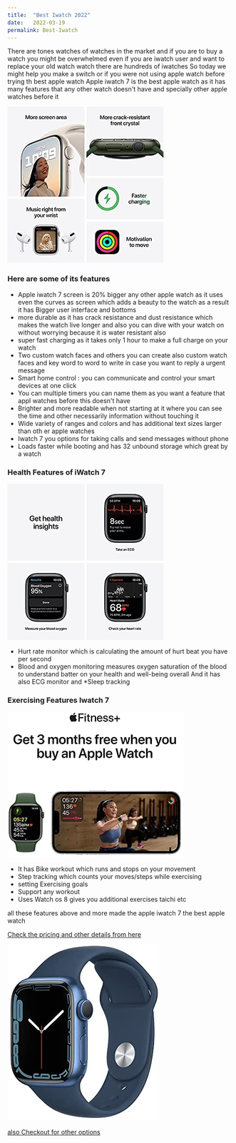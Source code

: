 ```yaml
---
title:  "Best Iwatch 2022"
date:   2022-03-19
permalink: Best-Iwatch
---
```




There are tones watches of watches in the market and if you are to buy a watch you might be overwhelmed even if you are iwatch user and want to replace your old watch watch there are hundreds of iwatches 
So today we might help you make a switch or if you were not using apple watch before trying th best apple watch
Apple iwatch 7 is the best apple watch as it has many features that any other watch doesn't have  and specially other apple watches before it

![Iwach7](public/Iwatch71.jpg)

### Here are some of its features 

* Apple iwatch 7 screen is  20% bigger any other apple watch as it uses even the curves as screen which adds a beauty to the watch as a result it has Bigger user interface and bottoms
* more durable as it has crack resistance and dust resistance which makes the watch live longer and also you can dive with your watch on without worrying because it is water resistant also
* super fast charging as it takes only 1 hour to make a full charge on your watch
* Two custom watch faces and others you can create also custom watch faces and key word to word to write  in case you want to reply a urgent message
* Smart home control : you can communicate and control your smart devices at one click
* You can multiple timers you can name them as you want a feature that appl watches before this doesn't have
* Brighter and more readable  when not starting  at it where you can see the time and other necessarily information without touching it
* Wide variety of ranges and colors and has additional text sizes larger than oth er apple watches 
* Iwatch 7 you options for taking calls and send messages without phone
* Loads faster while booting and has 32 unbound storage which great by a watch

### Health Features of iWatch 7

![Iwach7](public/Iwatch7Health.jpg)

* Hurt rate monitor which is calculating the amount of hurt beat you have per second 
* Blood and oxygen monitoring measures oxygen saturation of the blood to understand batter on your health and well-being overall And it has also ECG monitor and 
*Sleep tracking

### Exercising Features Iwatch 7

![Iwach7](public/Iwatch7ex.jpg)

* It has Bike workout which runs and stops on your movement 
* Step tracking which counts your moves/steps while exercising
* setting Exercising goals 
* Support any workout 
* Uses Watch os 8 gives you additional exercises  taichi etc

all these features above and more made the apple iwatch 7 the best apple watch 

<a target="_blank" href="https://www.amazon.com/gp/search?ie=UTF8&tag=18640a-20&linkCode=ur2&linkId=d9b0847d3b3ba223cad4455169ef7d2c&camp=1789&creative=9325&index=mobile&keywords=Iwatch 7">Check the pricing and other details from here</a> 
<br>



![Iwach7](public/Iwatch7.jpg)



[also Checkout for other options](https://thereviews.github.io/Best-fittness-watch )

